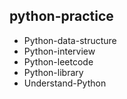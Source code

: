 ## python-practice

- Python-data-structure
- Python-interview
- Python-leetcode
- Python-library
- Understand-Python